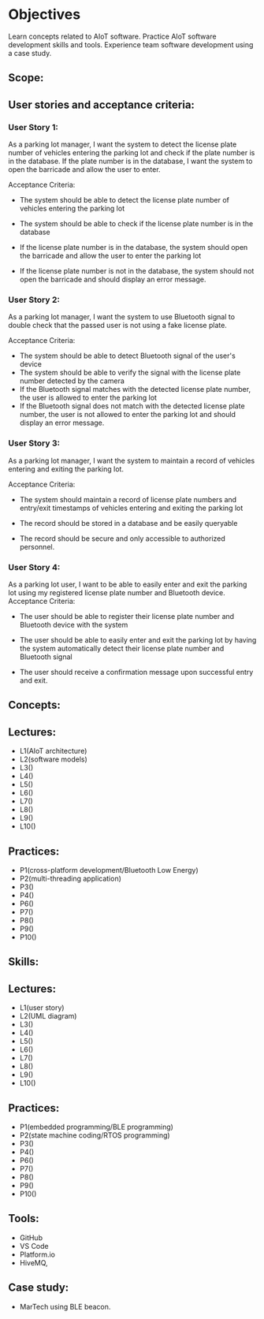 # Objectives

Learn concepts related to AIoT software.
Practice AIoT software development skills and tools.
Experience team software development using a case study.

## Scope:

## User stories and acceptance criteria:

### User Story 1:

As a parking lot manager, I want the system to detect the license plate number of vehicles entering the parking lot and check if the plate number is in the database. If the plate number is in the database, I want the system to open the barricade and allow the user to enter.

Acceptance Criteria:

- The system should be able to detect the license plate number of vehicles entering the parking lot

- The system should be able to check if the license plate number is in the database

- If the license plate number is in the database, the system should open the barricade and allow the user to enter the parking lot

- If the license plate number is not in the database, the system should not open the barricade and should display an error message.

### User Story 2:

As a parking lot manager, I want the system to use Bluetooth signal to double check that the passed user is not using a fake license plate.

Acceptance Criteria:

- The system should be able to detect Bluetooth signal of the user's device
- The system should be able to verify the signal with the license plate number detected by the camera
- If the Bluetooth signal matches with the detected license plate number, the user is allowed to enter the parking lot
- If the Bluetooth signal does not match with the detected license plate number, the user is not allowed to enter the parking lot and should display an error message.

### User Story 3:

As a parking lot manager, I want the system to maintain a record of vehicles entering and exiting the parking lot.

Acceptance Criteria:

- The system should maintain a record of license plate numbers and entry/exit timestamps of vehicles entering and exiting the parking lot

- The record should be stored in a database and be easily queryable

- The record should be secure and only accessible to authorized personnel.

### User Story 4:

As a parking lot user, I want to be able to easily enter and exit the parking lot using my registered license plate number and Bluetooth device.
Acceptance Criteria:

- The user should be able to register their license plate number and Bluetooth device with the system

- The user should be able to easily enter and exit the parking lot by having the system automatically detect their license plate number and Bluetooth signal

- The user should receive a confirmation message upon successful entry and exit.

## Concepts:

## Lectures:

- L1(AIoT architecture)
- L2(software models)
- L3()
- L4()
- L5()
- L6()
- L7()
- L8()
- L9()
- L10()

## Practices:

- P1(cross-platform development/Bluetooth Low Energy)
- P2(multi-threading application)
- P3()
- P4()
- P6()
- P7()
- P8()
- P9()
- P10()

## Skills:

## Lectures:

- L1(user story)
- L2(UML diagram)
- L3()
- L4()
- L5()
- L6()
- L7()
- L8()
- L9()
- L10()

## Practices:

- P1(embedded programming/BLE programming)
- P2(state machine coding/RTOS programming)
- P3()
- P4()
- P6()
- P7()
- P8()
- P9()
- P10()

## Tools:

- GitHub
- VS Code
- Platform.io
- HiveMQ,

## Case study:

- MarTech using BLE beacon.
